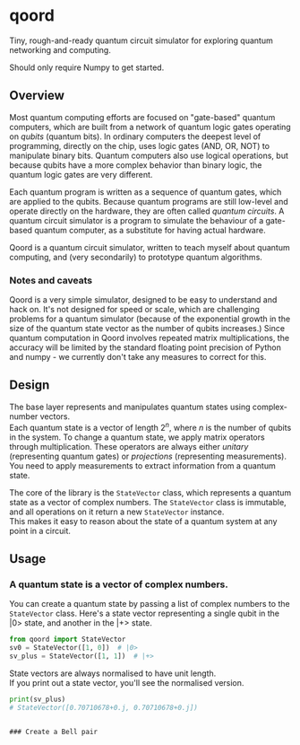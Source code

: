 # qoord
Tiny, rough-and-ready quantum circuit simulator for exploring quantum 
networking and computing.

Should only require Numpy to get started.

## Overview
Most quantum computing efforts are focused on "gate-based" quantum computers,
which are built from a network of quantum logic gates operating on _qubits_ 
(quantum bits).  In ordinary computers the deepest level of programming, directly
on the chip, uses logic gates (AND, OR, NOT) to manipulate binary bits.  Quantum
computers also use logical operations, but because qubits have a more complex behavior 
than binary logic, the quantum logic gates are very different.

Each quantum program is written as a sequence of quantum gates, which are applied 
to the qubits.  Because quantum programs are still low-level and operate directly on
the hardware, they are often called _quantum circuits_.  A quantum circuit simulator 
is a program to simulate the behaviour of a gate-based quantum computer, as a substitute
for having actual hardware.  

Qoord is a quantum circuit simulator, written to teach myself about quantum computing, 
and (very secondarily) to prototype quantum algorithms.  

### Notes and caveats
Qoord is a very simple simulator, 
designed to be easy to understand and hack on.  It's not designed for speed or scale, 
which are challenging problems for a quantum simulator (because of the exponential 
growth in the size of the quantum state vector as the number of qubits increases.) 
Since quantum computation in Qoord involves repeated matrix multiplications, the 
accuracy will be limited by the standard floating point precision of Python and 
numpy - we currently don't take any measures to correct for this.


## Design
The base layer represents and manipulates quantum states using complex-number vectors.  
Each quantum state is a vector of length $2^n$, where $n$ is the number of qubits in the system.  To change a quantum state, 
we apply matrix operators through multiplication.  These operators are always either
_unitary_ (representing quantum gates) or _projections_ (representing measurements).
You need to apply measurements to extract information from a quantum state.

The core of the library is the `StateVector` class, which represents a 
quantum state as a vector of complex numbers.  The `StateVector` class 
is immutable, and all operations on it return a new `StateVector` instance.  
This makes it easy to reason about the state of a quantum system at any point 
in a circuit.


## Usage

### A quantum state is a vector of complex numbers.
You can create a quantum state by passing a list of complex numbers 
to the `StateVector` class.  Here's a state vector representing a
single qubit in the |0> state, and another in the |+> state.
```python
from qoord import StateVector
sv0 = StateVector([1, 0])  # |0>
sv_plus = StateVector([1, 1])  # |+>
```
State vectors are always normalised to have unit length.  
If you print out a state vector, you'll see the normalised version.
```python
print(sv_plus)
# StateVector([0.70710678+0.j, 0.70710678+0.j])
```

```

### Create a Bell pair
```


```